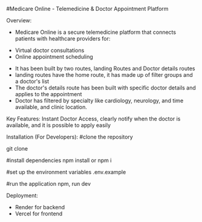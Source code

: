 #Medicare Online - Telemedicine & Doctor Appointment Platform

Overview:
* Medicare Online is a secure telemedicine platform that connects patients with healthcare     providers for:
 - Virtual doctor consultations
 - Online appointment scheduling
* It has been built by two routes, landing Routes and Doctor details routes
* landing routes have the home route, it has made up of filter groups and a doctor's list
* The doctor's details route has been built with specific doctor details and applies to the appointment
* Doctor has filtered by specialty like cardiology, neurology, and time available, and clinic location. 


Key Features:
  Instant Doctor Access, clearly notify when the doctor is available, and it is possible to apply easily

Installation (For Developers):
  #clone the repository

  git clone 

  #install dependencies
  npm install or npm i

  #set up the environment variables
    .env.example
    
  #run the application
    npm, run dev
    
Deployment:
  - Render for backend
  - Vercel for frontend
  
